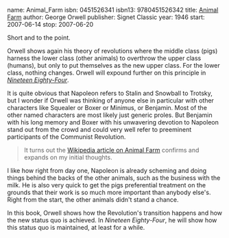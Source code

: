 name: Animal_Farm
isbn: 0451526341
isbn13: 9780451526342
title: [Animal Farm](http://amzn.com/0451526341)
author: George Orwell
publisher: Signet Classic
year: 1946
start: 2007-06-14
stop: 2007-06-20

Short and to the point.

Orwell shows again his theory of revolutions where the middle class (pigs)
harness the lower class (other animals) to overthrow the upper class (humans),
but only to put themselves as the new upper class.  For the lower class, nothing
changes.  Orwell will expound further on this principle in
[_Nineteen Eighty-Four_](http://amzn.com/0452284236).

It is quite obvious that Napoleon refers to Stalin and Snowball to Trotsky, but
I wonder if Orwell was thinking of anyone else in particular with other
characters like Squealer or Boxer or Minimus, or Benjamin.  Most of the other
named characters are most likely just generic proles.  But Benjamin with his
long memory and Boxer with his unwavering devotion to Napoleon stand out from
the crowd and could very well refer to preeminent participants of the Communist
Revolution.

> It turns out the
> [Wikipedia article on Animal Farm](http://wikipedia.org/wiki/Animal_farm)
> confirms and expands on my initial thoughts.

I like how right from day one, Napoleon is already scheming and doing things
behind the backs of the other animals, such as the business with the milk.  He
is also very quick to get the pigs preferential treatment on the grounds that
their work is so much more important than anybody else's.  Right from the start,
the other animals didn't stand a chance.

In this book, Orwell shows how the Revolution's transition happens and how the
new status quo is achieved.  In _Nineteen Eighty-Four_, he will show how this
status quo is maintained, at least for a while.
